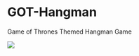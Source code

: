 # GOT-Hangman
Game of Thrones Themed Hangman Game 

![](https://media.giphy.com/media/l3dj5gL7b4jIJXC4U/giphy.gif)
